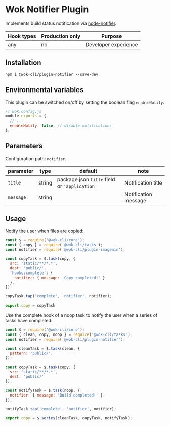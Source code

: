 # Wok Notifier Plugin

Implements build status notification via [node-notifier](https://www.npmjs.com/package/node-notifier).

| Hook types | Production only | Purpose              |
| ---------- | --------------- | -------------------- |
| any        | no              | Developer experience |

## Installation

```
npm i @wok-cli/plugin-notifier --save-dev
```

## Environmental variables

This plugin can be switched on/off by setting the boolean flag `enableNotify`:

```js
// wok.config.js
module.exports = {
  // ...
  enableNotify: false, // disable notifications
};
```

## Parameters

Configuration path: `notifier`.

| parameter | type   | default                                       | note                 |
| --------- | ------ | --------------------------------------------- | -------------------- |
| `title`   | string | package.json `title` field or `'application'` | Notification title   |
| `message` | string |                                               | Notification message |

## Usage

Notify the user when files are copied:

```js
const $ = require('@wok-cli/core');
const { copy } = require('@wok-cli/tasks');
const notifier = require('@wok-cli/plugin-imagemin');

const copyTask = $.task(copy, {
  src: 'static/**/*.*',
  dest: 'public/',
  'hooks:complete': {
    notifier: { message: 'Copy completed!' }
  },
});

copyTask.tap('complete', 'notifier', notifier);

export.copy = copyTask
```

Use the complete hook of a noop task to notify the user when a series of tasks have completed:

```js
const $ = require('@wok-cli/core');
const { clean, copy, noop } = require('@wok-cli/tasks');
const notifier = require('@wok-cli/plugin-notifier');

const cleanTask = $.task(clean, {
  pattern: 'public/',
});

const copyTask = $.task(copy, {
  src: 'static/**/*.*',
  dest: 'public/'
});

const notifyTask = $.task(noop, {
  notifier: { message: 'Build completed!' }
});

notifyTask.tap('complete', 'notifier', notifier);

export.copy = $.series(cleanTask, copyTask, notifyTask);
```
